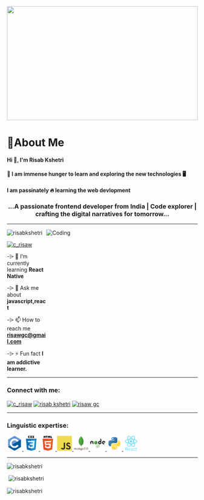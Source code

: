 <body style ="backgroud_color:pink;">
  <img src="https://lh3.googleusercontent.com/pw/ABLVV85RR33s_AdLJ3NlwvluaDKjMPcnVvJyec_XrqfQ68mhruf905jqQynytHYezQXcSwYqrrWS12-VWbfWaxWtClnIoNKoovx6XzY8nyTPNuZl4NmFRXBlMsMoxejjyGtPTjOe927vlZPsZPJRBcMIAMqOiDJEtO3Xl2ZBLYqEpLfn2CecxvqyG7zK4iQK8zbJakPgpNJ3zlYGyuwskk3TiyO2MiIdPNHxp7Jy3FYR2ehe2KN7Oeva6sm9dRTe_UltLkYrjRIrwnyQEbvOkBZHigkw2R1eqgKLp_63NVBWn4Yh5ITNAECMHd-IQz7oVqQelByNp4YCw3GlWQma5rvG9cUsEfeW52bmsmDddCHxTC_6HWZD8o1JuCKYIyKSf40SqtvtcDgwY_B67t-zxmXn48pVpZSGIauia5_Zhxqe2wL9PP4f6jwiJyabZhC_3bPKq_rURnaEs0MG0XwtIjTKBuw9AyWnLQJTfiYIBMogYZD-ZSbStAszofTWOiw-UkyvMpNX3g4-4aS2J-ni4hM0L-9wn9RQdQYyRsfUzWuw6fG0Jn79mXlLNqZ7suVSOYZmFbuzNmRNhkwrb1JikVWmvCIQPj2d_3rdM8EZIWo4FQRSYZb1BRsGkND5D6Sja-5TJtiCw3g-ehlt8QkowX8Eg3LmfBIcgFM47dXGryYRCxWNRXM548c8_6CVZgGg8uwSF_t9BenKSQYliYvDUR7sFmC9hOjtXN27Ayv52VXNbVC8QOZj96rXfhg9Eu3X5L42TnBqYE35qLXMa2Mlhc-2WbYJlK_q6H8N9HTuqDI06_yhjvDCLP-Ez92doXYH_xUBQPnkoQtigVjO3jLzgJkJysImcTCOAxhuHDBM8S1GA88SAaYeBWDCt9JfgGCTqnYKPO-1EUx2-2Rfl-i3tZMh9zxtdbBOKDpvDa8HpRbd-6tf3K9LZBz3l7kneyY=w739-h246-s-no-gm?authuser=0" width=100% height=300px >
  <selection><h1>💫About Me</h1>
    <h4>Hi 👋, I'm Risab Kshetri</h4>
    <h4>🚀 I am immense hunger to learn and exploring the new technologies 🖥️</h4>
    <h4>I am passinately 🔥 learning the web devlopment</h4>
  </selection>
 
</body>
<h3 align="center">...A passionate frontend developer from India | Code explorer | crafting the digital narratives for tomorrow...</h3>
<hr>
<img align="right" src="https://i.pinimg.com/736x/d7/0e/95/d70e9553f55ea7a5559c3a3afa2b6d7d.jpg" alt="Coding" width="400" height="350" margin_left="200px" align="center">

<p align="left"> <img src="https://komarev.com/ghpvc/?username=risabkshetri&label=Profile%20views&color=0e75b6&style=flat" alt="risabkshetri" /> </p>

<p align="left"> <a href="https://twitter.com/c_risaw" target="blank"><img src="https://img.shields.io/twitter/follow/c_risaw?logo=twitter&style=for-the-badge" alt="c_risaw"/></a></p>

-⩥ 🌱 I’m currently learning **React Native**

-⩥ 💬 Ask me about **javascript,react**

-⩥ 📫 How to reach me **risawgc@gmail.com**

-⩥ ⚡ Fun fact **I am addictive learner.**
<hr>
<h3 align="left">Connect with me:</h3>
<p align="left">
<a href="https://twitter.com/c_risaw" target="blank"><img align="center" src="https://raw.githubusercontent.com/rahuldkjain/github-profile-readme-generator/master/src/images/icons/Social/twitter.svg" alt="c_risaw" height="30" width="40" /></a>
<a href="https://linkedin.com/in/risab kshetri" target="blank"><img align="center" src="https://raw.githubusercontent.com/rahuldkjain/github-profile-readme-generator/master/src/images/icons/Social/linked-in-alt.svg" alt="risab kshetri" height="30" width="40" /></a>
<a href="https://fb.com/risaw gc" target="blank"><img align="center" src="https://raw.githubusercontent.com/rahuldkjain/github-profile-readme-generator/master/src/images/icons/Social/facebook.svg" alt="risaw gc" height="30" width="40" /></a>
</p>

<hr>
<h3 align="left">Linguistic expertise:</h3>
<p align="left"> <a href="https://www.cprogramming.com/" target="_blank" rel="noreferrer"> <img src="https://raw.githubusercontent.com/devicons/devicon/master/icons/c/c-original.svg" alt="c" width="40" height="40"/> </a> <a href="https://www.w3schools.com/css/" target="_blank" rel="noreferrer"> <img src="https://raw.githubusercontent.com/devicons/devicon/master/icons/css3/css3-original-wordmark.svg" alt="css3" width="40" height="40"/> </a> <a href="https://www.w3.org/html/" target="_blank" rel="noreferrer"> <img src="https://raw.githubusercontent.com/devicons/devicon/master/icons/html5/html5-original-wordmark.svg" alt="html5" width="40" height="40"/> </a> <a href="https://developer.mozilla.org/en-US/docs/Web/JavaScript" target="_blank" rel="noreferrer"> <img src="https://raw.githubusercontent.com/devicons/devicon/master/icons/javascript/javascript-original.svg" alt="javascript" width="40" height="40"/> </a> <a href="https://www.mongodb.com/" target="_blank" rel="noreferrer"> <img src="https://raw.githubusercontent.com/devicons/devicon/master/icons/mongodb/mongodb-original-wordmark.svg" alt="mongodb" width="40" height="40"/> </a> <a href="https://nodejs.org" target="_blank" rel="noreferrer"> <img src="https://raw.githubusercontent.com/devicons/devicon/master/icons/nodejs/nodejs-original-wordmark.svg" alt="nodejs" width="40" height="40"/> </a> <a href="https://www.python.org" target="_blank" rel="noreferrer"> <img src="https://raw.githubusercontent.com/devicons/devicon/master/icons/python/python-original.svg" alt="python" width="40" height="40"/> </a> <a href="https://reactjs.org/" target="_blank" rel="noreferrer"> <img src="https://raw.githubusercontent.com/devicons/devicon/master/icons/react/react-original-wordmark.svg" alt="react" width="40" height="40"/> </a> </p>
<hr>
<p><img align="left" src="https://github-readme-stats.vercel.app/api/top-langs?username=risabkshetri&show_icons=true&locale=en&layout=compact" alt="risabkshetri" /></p>
<br>
<p>&nbsp;<img align="center" src="https://github-readme-stats.vercel.app/api?username=risabkshetri&show_icons=true&locale=en" alt="risabkshetri" /></p>

<p><img align="center" src="https://github-readme-streak-stats.herokuapp.com/?user=risabkshetri&" alt="risabkshetri" /></p>
